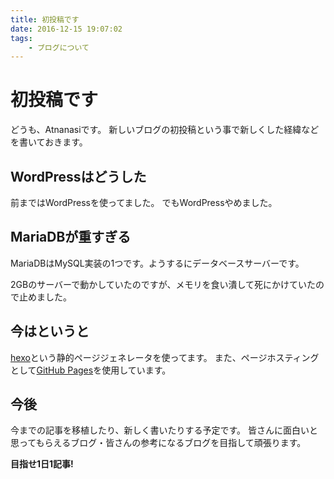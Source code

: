 ```yaml
---
title: 初投稿です
date: 2016-12-15 19:07:02
tags:
    - ブログについて
---
```


# 初投稿です

どうも、Atnanasiです。
新しいブログの初投稿という事で新しくした経緯などを書いておきます。

## WordPressはどうした

前まではWordPressを使ってました。
でもWordPressやめました。

## MariaDBが重すぎる

MariaDBはMySQL実装の1つです。ようするにデータベースサーバーです。

2GBのサーバーで動かしていたのですが、メモリを食い潰して死にかけていたので止めました。

## 今はというと

[hexo](https://hexo.io/)という静的ページジェネレータを使ってます。
また、ページホスティングとして[GitHub Pages](https://pages.github.com/)を使用しています。

## 今後

今までの記事を移植したり、新しく書いたりする予定です。
皆さんに面白いと思ってもらえるブログ・皆さんの参考になるブログを目指して頑張ります。

**目指せ1日1記事!**
